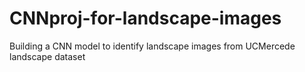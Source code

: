 # CNNproj-for-landscape-images
Building a CNN model to identify landscape images from UCMercede landscape dataset
